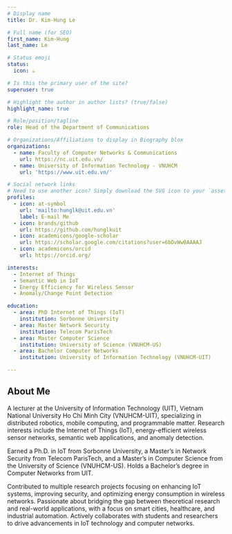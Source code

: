 ```yaml
---
# Display name
title: Dr. Kim-Hung Le

# Full name (for SEO)
first_name: Kim-Hung
last_name: Le

# Status emoji
status:
  icon: ☕️

# Is this the primary user of the site?
superuser: true

# Highlight the author in author lists? (true/false)
highlight_name: true

# Role/position/tagline
role: Head of the Department of Communications

# Organizations/Affiliations to display in Biography blox
organizations:
  - name: Faculty of Computer Networks & Communications
    url: https://nc.uit.edu.vn/
  - name: University of Information Technology - VNUHCM
    url: 'https://www.uit.edu.vn/'

# Social network links
# Need to use another icon? Simply download the SVG icon to your `assets/media/icons/` folder.
profiles:
  - icon: at-symbol
    url: 'mailto:hunglk@uit.edu.vn'
    label: E-mail Me
  - icon: brands/github
    url: https://github.com/hunglkuit
  - icon: academicons/google-scholar
    url: https://scholar.google.com/citations?user=6bDvWw0AAAAJ
  - icon: academicons/orcid
    url: https://orcid.org/

interests:
  - Internet of Things
  - Semantic Web in IoT
  - Energy Efficiency for Wireless Sensor
  - Anomaly/Change Point Detection

education:
  - area: PhD Internet of Things (IoT)
    institution: Sorbonne University
  - area: Master Network Security
    institution: Telecom ParisTech
  - area: Master Computer Science
    institution: University of Science (VNUHCM-US)
  - area: Bachelor Computer Networks
    institution: University of Information Technology (VNUHCM-UIT)

---
```


## About Me

A lecturer at the University of Information Technology (UIT), Vietnam National University Ho Chi Minh City (VNUHCM-UIT), specializing in distributed robotics, mobile computing, and programmable matter. Research interests include the Internet of Things (IoT), energy-efficient wireless sensor networks, semantic web applications, and anomaly detection.

Earned a Ph.D. in IoT from Sorbonne University, a Master’s in Network Security from Telecom ParisTech, and a Master’s in Computer Science from the University of Science (VNUHCM-US). Holds a Bachelor’s degree in Computer Networks from UIT.

Contributed to multiple research projects focusing on enhancing IoT systems, improving security, and optimizing energy consumption in wireless networks. Passionate about bridging the gap between theoretical research and real-world applications, with a focus on smart cities, healthcare, and industrial automation. Actively collaborates with students and researchers to drive advancements in IoT technology and computer networks.